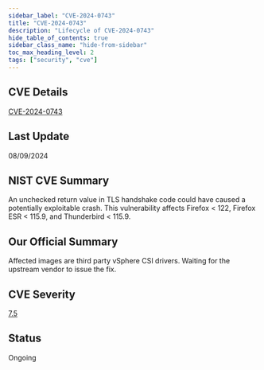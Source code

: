 ```yaml
---
sidebar_label: "CVE-2024-0743"
title: "CVE-2024-0743"
description: "Lifecycle of CVE-2024-0743"
hide_table_of_contents: true
sidebar_class_name: "hide-from-sidebar"
toc_max_heading_level: 2
tags: ["security", "cve"]
---
```


## CVE Details

[CVE-2024-0743](https://nvd.nist.gov/vuln/detail/CVE-2024-0743)

## Last Update

08/09/2024

## NIST CVE Summary

An unchecked return value in TLS handshake code could have caused a potentially exploitable crash. This vulnerability
affects Firefox < 122, Firefox ESR < 115.9, and Thunderbird < 115.9.

## Our Official Summary

Affected images are third party vSphere CSI drivers. Waiting for the upstream vendor to issue the fix.

## CVE Severity

[7.5](https://nvd.nist.gov/vuln/detail/CVE-2024-0743)

## Status

Ongoing
